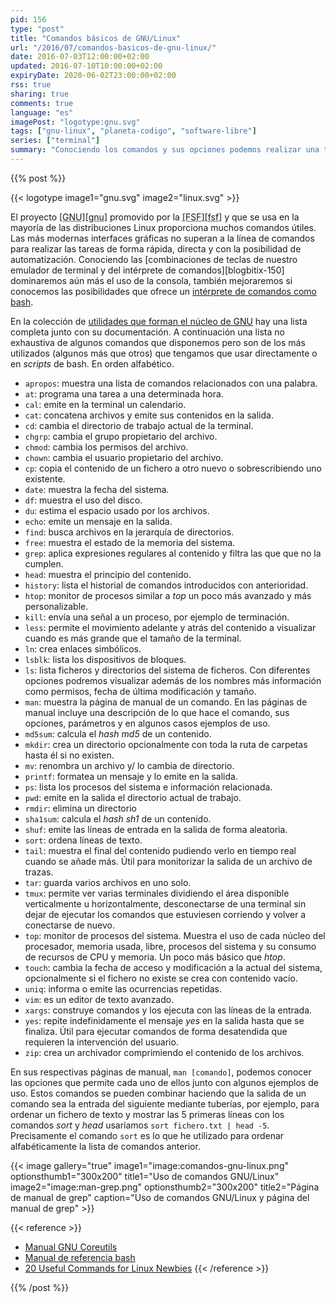 ```yaml
---
pid: 156
type: "post"
title: "Comandos básicos de GNU/Linux"
url: "/2016/07/comandos-basicos-de-gnu-linux/"
date: 2016-07-03T12:00:00+02:00
updated: 2016-07-10T10:00:00+02:00
expiryDate: 2020-06-02T23:00:00+02:00
rss: true
sharing: true
comments: true
language: "es"
imagePost: "logotype:gnu.svg"
tags: ["gnu-linux", "planeta-codigo", "software-libre"]
series: ["terminal"]
summary: "Conociendo los comandos y sus opciones podemos realizar una tarea que nos ahorre una gran cantidad de tiempo si lo hubiésemos hecho manualmente o con una interfaz gráfica. La parte GNU de las mayoría distribuciones Linux proporcionan una buena cantidad de comandos útiles interesantes de conocer que están a nuestra disposición para cuando los necesitemos."
---
```


{{% post %}}

{{< logotype image1="gnu.svg" image2="linux.svg" >}}

El proyecto <abbr title="GNU Is Not Unix">[GNU][gnu]</abbr> promovido por la <abbr title="Free Software Foundation">[FSF][fsf]</abbr> y que se usa en la mayoría de las distribuciones Linux proporciona muchos comandos útiles. Las más modernas interfaces gráficas no superan a la línea de comandos para realizar las tareas de forma rápida, directa y con la posibilidad de automatización. Conociendo las [combinaciones de teclas de nuestro emulador de terminal y del intérprete de comandos][blogbitix-150] dominaremos aún más el uso de la consola, también mejoraremos si conocemos las posibilidades que ofrece un [intérprete de comandos como bash](https://www.gnu.org/software/bash/manual/bashref.html).

En la colección de [utilidades que forman el núcleo de GNU](https://www.gnu.org/software/coreutils/manual/coreutils.html) hay una lista completa junto con su documentación. A continuación una lista no exhaustiva de algunos comandos que disponemos pero son de los más utilizados (algunos más que otros) que tengamos que usar directamente o en _scripts_ de bash. En orden alfabético.

* `apropos`: muestra una lista de comandos relacionados con una palabra.
* `at`: programa una tarea a una determinada hora.
* `cal`: emite en la terminal un calendario.
* `cat`: concatena archivos y emite sus contenidos en la salida.
* `cd`: cambia el directorio de trabajo actual de la terminal.
* `chgrp`: cambia el grupo propietario del archivo.
* `chmod`: cambia los permisos del archivo.
* `chown`: cambia el usuario propietario del archivo.
* `cp`: copia el contenido de un fichero a otro nuevo o sobrescribiendo uno existente.
* `date`: muestra la fecha del sistema.
* `df`: muestra el uso del disco.
* `du`: estima el espacio usado por los archivos.
* `echo`: emite un mensaje en la salida.
* `find`: busca archivos en la jerarquía de directorios.
* `free`: muestra el estado de la memoria del sistema.
* `grep`: aplica expresiones regulares al contenido y filtra las que que no la cumplen.
* `head`: muestra el principio del contenido.
* `history`: lista el historial de comandos introducidos con anterioridad.
* `htop`: monitor de procesos similar a _top_ un poco más avanzado y más personalizable.
* `kill`: envía una señal a un proceso, por ejemplo de terminación.
* `less`: permite el movimiento adelante y atrás del contenido a visualizar cuando es más grande que el tamaño de la terminal.
* `ln`: crea enlaces simbólicos.
* `lsblk`: lista los dispositivos de bloques.
* `ls`: lista ficheros y directorios del sistema de ficheros. Con diferentes opciones podremos visualizar además de los nombres más información como permisos, fecha de última modificación y tamaño.
* `man`: muestra la página de manual de un comando. En las páginas de manual incluye una descripción de lo que hace el comando, sus opciones, parámetros y en algunos casos ejemplos de uso.
* `md5sum`: calcula el _hash_ _md5_ de un contenido.
* `mkdir`: crea un directorio opcionalmente con toda la ruta de carpetas hasta él si no existen.
* `mv`: renombra un archivo y/ lo cambia de directorio.
* `printf`: formatea un mensaje y lo emite en la salida.
* `ps`: lista los procesos del sistema e información relacionada.
* `pwd`: emite en la salida el directorio actual de trabajo.
* `rmdir`: elimina un directorio
* `sha1sum`: calcula el _hash_ _sh1_ de un contenido.
* `shuf`: emite las líneas de entrada en la salida de forma aleatoria.
* `sort`: ordena líneas de texto.
* `tail`: muestra el final del contenido pudiendo verlo en tiempo real cuando se añade más. Útil para monitorizar la salida de un archivo de trazas.
* `tar`: guarda varios archivos en uno solo.
* `tmux`: permite ver varias terminales dividiendo el área disponible verticalmente u horizontalmente, desconectarse de una terminal sin dejar de ejecutar los comandos que estuviesen corriendo y volver a conectarse de nuevo.
* `top`: monitor de procesos del sistema. Muestra el uso de cada núcleo del procesador, memoria usada, libre, procesos del sistema y su consumo de recursos de CPU y memoria. Un poco más básico que _htop_.
* `touch`: cambia la fecha de acceso y modificación a la actual del sistema, opcionalmente si el fichero no existe se crea con contenido vacío.
* `uniq`: informa o emite las ocurrencias repetidas.
* `vim`: es un editor de texto avanzado.
* `xargs`: construye comandos y los ejecuta con las líneas de la entrada.
* `yes`: repite indefinidamente el mensaje _yes_ en la salida hasta que se finaliza. Útil para ejecutar comandos de forma desatendida que requieren la intervención del usuario.
* `zip`: crea un archivador comprimiendo el contenido de los archivos.

En sus respectivas páginas de manual, `man [comando]`, podemos conocer las opciones que permite cada uno de ellos junto con algunos ejemplos de uso. Estos comandos se pueden combinar haciendo que la salida de un comando sea la entrada del siguiente mediante tuberías, por ejemplo, para ordenar un fichero de texto y mostrar las 5 primeras líneas con los comandos _sort_ y _head_ usaríamos `sort fichero.txt | head -5`. Precisamente el comando `sort` es lo que he utilizado para ordenar alfabéticamente la lista de comandos anterior.

{{< image
    gallery="true"
    image1="image:comandos-gnu-linux.png" optionsthumb1="300x200" title1="Uso de comandos GNU/Linux"
    image2="image:man-grep.png" optionsthumb2="300x200" title2="Página de manual de grep"
    caption="Uso de comandos GNU/Linux y página del manual de grep" >}}

{{< reference >}}
* [Manual GNU Coreutils](https://www.gnu.org/software/coreutils/manual/coreutils.html)
* [Manual de referencia bash](https://www.gnu.org/software/bash/manual/bashref.html)
* [20 Useful Commands for Linux Newbies](http://www.tecmint.com/useful-linux-commands-for-newbies/)
{{< /reference >}}

{{% /post %}}
